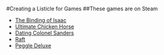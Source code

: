 #Creating a Listicle for Games
##These games are on Steam
- [The Binding of Isaac](https://store.steampowered.com/app/113200/The_Binding_of_Isaac/)
- [Ultimate Chicken Horse](https://store.steampowered.com/app/386940/Ultimate_Chicken_Horse/)
- [Dating Colonel Sanders](https://store.steampowered.com/app/1121910/I_Love_You_Colonel_Sanders_A_Finger_Lickin_Good_Dating_Simulator/)
- [Raft](https://store.steampowered.com/app/648800/Raft/)
- [Peggle Deluxe](https://store.steampowered.com/app/3480/Peggle_Deluxe/)
